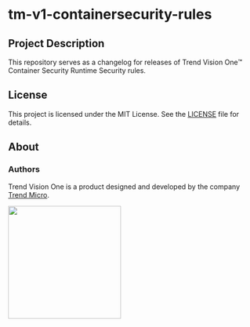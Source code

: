 # tm-v1-containersecurity-rules

## Project Description

This repository serves as a changelog for releases of Trend Vision One™️ Container Security Runtime Security rules.

## License

This project is licensed under the MIT License. See the [LICENSE](LICENSE) file for details.

## About

### Authors

Trend Vision One is a product designed and developed by the company [Trend Micro](https://www.trendmicro.com).

<a href="https://www.trendmicro.com" alt="Trend Micro"><img src="https://www.trendmicro.com/content/dam/trendmicro/global/en/core/images/logos/tm-logo-red-white-t.svg" width="230" /></a>